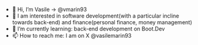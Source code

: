 - 👋 Hi, I’m Vasile -> @vmarin93
- 👀 I am interested in software development(with a particular incline towards back-end) and finance(personal finance, money management)
- 🌱 I’m currently learning: back-end development on Boot.Dev
- 📫 How to reach me: I am on X @vasilemarin93

<!---
vmarin93/vmarin93 is a ✨ special ✨ repository because its `README.md` (this file) appears on your GitHub profile.
You can click the Preview link to take a look at your changes.
--->

